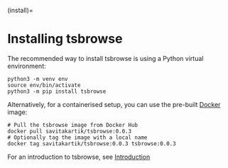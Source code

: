 (install)=

# Installing tsbrowse
The recommended way to install tsbrowse is using a Python virtual environment:
```
python3 -m venv env
source env/bin/activate
python3 -m pip install tsbrowse
```
Alternatively, for a containerised setup, you can use the pre-built [Docker](https://www.docker.com) image:
```
# Pull the tsbrowse image from Docker Hub
docker pull savitakartik/tsbrowse:0.0.3
# Optionally tag the image with a local name
docker tag savitakartik/tsbrowse:0.0.3 tsbrowse:0.0.3
```
For an introduction to tsbrowse, see [Introduction](intro.md)
